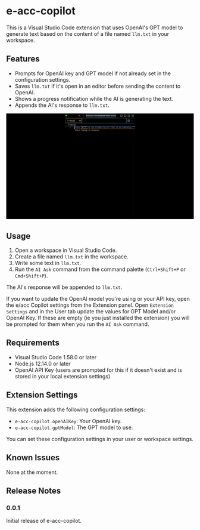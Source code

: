# e-acc-copilot

This is a Visual Studio Code extension that uses OpenAI's GPT model to generate text based on the content of a file named `llm.txt` in your workspace.

## Features

* Prompts for OpenAI key and GPT model if not already set in the configuration settings.
* Saves `llm.txt` if it's open in an editor before sending the content to OpenAI.
* Shows a progress notification while the AI is generating the text.
* Appends the AI's response to `llm.txt`.

![Demo](./e-acc-copilot-demo.gif)

## Usage

1. Open a workspace in Visual Studio Code.
2. Create a file named `llm.txt` in the workspace.
3. Write some text in `llm.txt`.
4. Run the `AI Ask` command from the command palette (`Ctrl+Shift+P` or `Cmd+Shift+P`).

The AI's response will be appended to `llm.txt`.

If you want to update the OpenAI model you're using or your API key, open the e/acc Copilot settings from the Extension panel. Open `Extension Settings` and in the User tab update the values for GPT Model and/or OpenAI Key.
If these are empty (ie you just installed the extension) you will be prompted for them when you run the `AI Ask` command.

## Requirements

* Visual Studio Code 1.58.0 or later
* Node.js 12.14.0 or later
* OpenAI API Key (users are prompted for this if it doesn't exist and is stored in your local extension settings)

## Extension Settings

This extension adds the following configuration settings:

* `e-acc-copilot.openAIKey`: Your OpenAI key.
* `e-acc-copilot.gptModel`: The GPT model to use.

You can set these configuration settings in your user or workspace settings.

## Known Issues

None at the moment.

## Release Notes

### 0.0.1

Initial release of e-acc-copilot.
